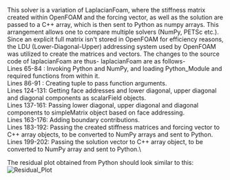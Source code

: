 This solver is a variation of LaplacianFoam, where the stiffness matrix created within OpenFOAM and the forcing vector, as well as the solution are passed to a C++ array, which is then
sent to Python as numpy arrays. This arrangement allows one to compare multiple solvers (NumPy, PETSc etc.). Since an explicit full matrix isn't stored in OpenFOAM for 
efficiency reasons, the LDU (Lower-Diagonal-Upper) addressing system used by OpenFOAM was utilized to create the matrices and vectors. The changes to the source code of laplacianFoam are thus-
laplacianFoam are as follows- \
Lines 65-84 : Invoking Python and NumPy, and loading Python_Module and required functions from within it. \
Lines 86-91 : Creating tuple to pass function arguments.\
Lines 124-131: Getting face addresses and lower diagonal, upper diagonal and diagonal components as scalarField objects.\
Lines 137-161: Passing lower diagonal, upper diagonal and diagonal components to simpleMatrix object based on face addressing.\
Lines 163-176: Adding boundary contributions.\
Lines 183-192: Passing the created stiffness matrices and forcing vector to C++ array objects, to be converted to NumPy arrays and sent to Python.\
Lines 199-202: Passing the solution vector to C++ array object, to be converted to NumPy array and sent to Python.\

The residual plot obtained from Python should look similar to this:\
![Residual_Plot](https://github.com/SumedhSCU/PythonFOAM/assets/143654947/f0e4269e-4aa8-4614-a900-858695a6262c)



